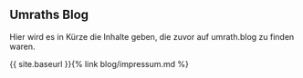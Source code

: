 ## Umraths Blog

Hier wird es in Kürze die Inhalte geben, die zuvor auf umrath.blog zu finden waren.

{{ site.baseurl }}{% link blog/impressum.md %}

